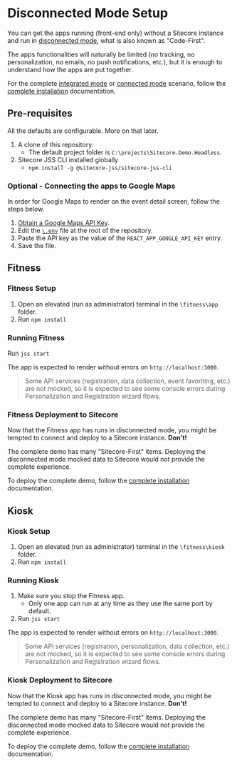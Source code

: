 # Disconnected Mode Setup

You can get the apps running (front-end only) without a Sitecore instance and run in [disconnected mode](https://jss.sitecore.com/docs/fundamentals/application-modes#disconnected-developer-mode), what is also known as "Code-First".

The apps functionalities will naturally be limited (no tracking, no personalization, no emails, no push notifications, etc.), but it is enough to understand how the apps are put together.

For the complete [integrated mode](https://jss.sitecore.com/docs/fundamentals/application-modes#integrated-mode) or [connected mode](https://jss.sitecore.com/docs/fundamentals/application-modes#connected-developer-mode) scenario, follow the [complete installation](installation.md) documentation.

## Pre-requisites

All the defaults are configurable. More on that later.

1. A clone of this repository.
    * The default project folder is `C:\projects\Sitecore.Demo.Headless`.
2. Sitecore JSS CLI installed globally
    * `npm install -g @sitecore-jss/sitecore-jss-cli`

### Optional - Connecting the apps to Google Maps

In order for Google Maps to render on the event detail screen, follow the steps below.

1. [Obtain a Google Maps API Key](google-maps.md).
2. Edit the [`\.env`](///.env) file at the root of the repository.
3. Paste the API key as the value of the `REACT_APP_GOOGLE_API_KEY` entry.
4. Save the file.

## Fitness

### Fitness Setup

1. Open an elevated (run as administrator) terminal in the `\fitness\app` folder.
2. Run `npm install`

### Running Fitness

Run `jss start`

The app is expected to render without errors on `http://localhost:3000`.

> Some API services (registration, data collection, event favoriting, etc.) are not mocked, so it is expected to see some console errors during Personalization and Registration wizard flows.

### Fitness Deployment to Sitecore

Now that the Fitness app has runs in disconnected mode, you might be tempted to connect and deploy to a Sitecore instance. **Don't!**

The complete demo has many "Sitecore-First" items. Deploying the disconnected mode mocked data to Sitecore would not provide the complete experience.

To deploy the complete demo, follow the [complete installation](installation.md) documentation.

## Kiosk

### Kiosk Setup

1. Open an elevated (run as administrator) terminal in the `\fitness\kiosk` folder.
2. Run `npm install`

### Running Kiosk

1. Make sure you stop the Fitness app.
    * Only one app can run at any time as they use the same port by default.
2. Run `jss start`

The app is expected to render without errors on `http://localhost:3000`.

> Some API services (registration, personalization, data collection, etc.) are not mocked, so it is expected to see some console errors during Personalization and Registration wizard flows.

### Kiosk Deployment to Sitecore

Now that the Kiosk app has runs in disconnected mode, you might be tempted to connect and deploy to a Sitecore instance. **Don't!**

The complete demo has many "Sitecore-First" items. Deploying the disconnected mode mocked data to Sitecore would not provide the complete experience.

To deploy the complete demo, follow the [complete installation](installation.md) documentation.
